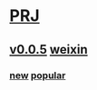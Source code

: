 # [PRJ](https://github.com/littleflute/tedx)
## [v0.0.5](https://github.com/littleflute/tedx/edit/master/README.md) [weixin](https://github.com/littleflute/weixin)
### [new](https://www.youtube.com/user/TEDxTalks/videos) [popular](https://www.youtube.com/user/TEDxTalks/videos?view=0&sort=p&flow=grid)
